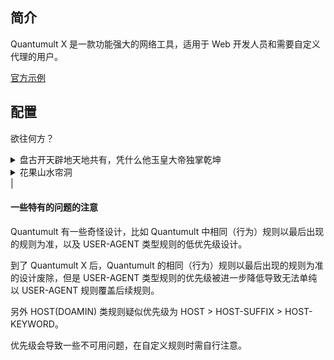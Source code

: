 ## 简介

Quantumult X 是一款功能强大的网络工具，适用于 Web 开发人员和需要自定义代理的用户。

[官方示例](https://github.com/crossutility/Quantumult-X)

## 配置

欲往何方？

<details>
  <summary>盘古开天辟地天地共有，凭什么他玉皇大帝独掌乾坤</summary>
  https://cdn.jsdelivr.net/gh/DivineEngine/Profiles@master/Quantumult/Global.conf
</details>

<details>
  <summary>花果山水帘洞</summary>
  https://cdn.jsdelivr.net/gh/DivineEngine/Profiles@master/Quantumult/China.conf
</details>                           |

#### 一些特有的问题的注意

Quantumult 有一些奇怪设计，比如 Quantumult 中相同（行为）规则以最后出现的规则为准，以及 USER-AGENT 类型规则的低优先级设计。

到了 Quantumult X 后，Quantumult 的相同（行为）规则以最后出现的规则为准的设计废除，但是 USER-AGENT 类型规则的优先级被进一步降低导致无法单纯以 USER-AGENT 规则覆盖后续规则。

另外 HOST(DOAMIN) 类规则疑似优先级为 HOST > HOST-SUFFIX > HOST-KEYWORD。

优先级会导致一些不可用问题，在自定义规则时需自行注意。